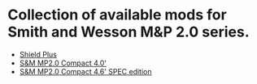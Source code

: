 # Collection of available mods for Smith and Wesson M&P 2.0 series.
- [Shield Plus](shield_plus_mods.md)
- [S&M MP2.0 Compact 4.0'](SM_M2.0_Compact_4.0in_barrel.md)
- [S&M MP2.0 Compact 4.6' SPEC edition](SM_M2.0_Compact_4.6in_barrel_SPEC.md)
